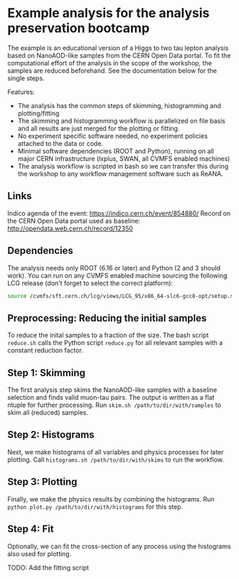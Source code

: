 # Example analysis for the analysis preservation bootcamp

The example is an educational version of a Higgs to two tau lepton analysis based on NanoAOD-like samples from the CERN Open Data portal. To fit the computational effort of the analysis in the scope of the workshop, the samples are reduced beforehand. See the documentation below for the single steps.

Features:
- The analysis has the common steps of skimming, histogramming and plotting/fitting
- The skimming and histogramming workflow is parallelized on file basis and all results are just merged for the plotting or fitting.
- No experiment specific software needed, no experiment policies attached to the data or code.
- Minimal software dependencies (ROOT and Python), running on all major CERN infrastructure (lxplus, SWAN, all CVMFS enabled machines)
- The analysis workflow is scripted in bash so we can transfer this during the workshop to any workflow management software such as ReANA.

## Links

Indico agenda of the event: https://indico.cern.ch/event/854880/
Record on the CERN Open Data portal used as baseline: http://opendata.web.cern.ch/record/12350

## Dependencies

The analysis needs only ROOT (6.16 or later) and Python (2 and 3 should work). You can run on any CVMFS enabled machine sourcing the following LCG release (don't forget to select the correct platform):

```bash
source /cvmfs/sft.cern.ch/lcg/views/LCG_95/x86_64-slc6-gcc8-opt/setup.sh
```

## Preprocessing: Reducing the initial samples

To reduce the inital samples to a fraction of the size. The bash script `reduce.sh` calls the Python script `reduce.py` for all relevant samples with a constant reduction factor.

## Step 1: Skimming

The first analysis step skims the NanoAOD-like samples with a baseline selection and finds valid muon-tau pairs. The output is written as a flat ntuple for further processing. Run `skim.sh /path/to/dir/with/samples` to skim all (reduced) samples.

## Step 2: Histograms

Next, we make histograms of all variables and physics processes for later plotting. Call `histograms.sh /path/to/dir/with/skims` to run the workflow.

## Step 3: Plotting

Finally, we make the physics results by combining the histograms. Run `python plot.py /path/to/dir/with/histograms` for this step.

## Step 4: Fit
Optionally, we can fit the cross-section of any process using the histograms also used for plotting.

TODO: Add the fitting script
